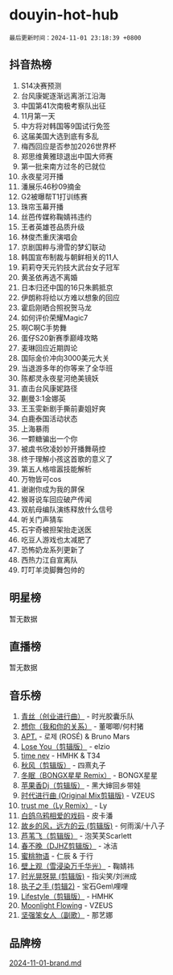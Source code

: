 # douyin-hot-hub

`最后更新时间：2024-11-01 23:18:39 +0800`

## 抖音热榜

1. S14决赛预测
1. 台风康妮逐渐远离浙江沿海
1. 中国第41次南极考察队出征
1. 11月第一天
1. 中方将对韩国等9国试行免签
1. 这届美国大选到底有多乱
1. 梅西回应是否参加2026世界杯
1. 郑思维黄雅琼退出中国大师赛
1. 第一批来南方过冬的已就位
1. 永夜星河开播
1. 潘展乐46秒09摘金
1. G2被曝帮T1打训练赛
1. 珠帘玉幕开播
1. 丝芭传媒称鞠婧祎违约
1. 王者英雄苍品质升级
1. 林俊杰重庆演唱会
1. 京剧国粹与滑雪的梦幻联动
1. 韩国宣布制裁与朝鲜相关的11人
1. 莉莉夺天元钓技大武台女子冠军
1. 黄圣依再选不离婚
1. 日本归还中国的16只朱鹮抵京
1. 伊朗称将给以方难以想象的回应
1. 霍启刚晒合照祝贺马龙
1. 如何评价荣耀Magic7
1. 啊C啊C手势舞
1. 蛋仔S20新赛季巅峰攻略
1. 麦琳回应近期舆论
1. 国际金价冲向3000美元大关
1. 当退游多年的你等来了全华班
1. 陈都灵永夜星河绝美镜妖
1. 直击台风康妮路径
1. 蒯曼3:1金娜英
1. 王玉雯新剧手撕前妻姐好爽
1. 白鹿泰国活动状态
1. 上海暴雨
1. 一颗糖骗出一个你
1. 被虞书欣凌妙妙开播舞萌控
1. 终于理解小孩这首歌的意义了
1. 第五人格喧嚣技能解析
1. 万物皆可cos
1. 谢谢你成为我的屏保
1. 猴哥说车回应破产传闻
1. 双航母编队演练释放什么信号
1. 听关门声猜车
1. 石宇奇被担架抬走送医
1. 吃豆人游戏也太减肥了
1. 恐怖奶龙系列更新了
1. 西热力江自宣离队
1. 叮叮羊烫脚舞包帅的

## 明星榜

暂无数据

## 直播榜

暂无数据

## 音乐榜

1. [青丝（创业进行曲）](https://sf5-hl-cdn-tos.douyinstatic.com/obj/tos-cn-ve-2774/ooYARJB5iBRNhCOkDsS3BAKW91CIMoQfwzwKLi) - 时光胶囊乐队
1. [想你（我和你的关系）](https://sf5-hl-cdn-tos.douyinstatic.com/obj/tos-cn-ve-2774/o8QxhcOBDYYX0zqKCjFVQXZ3RBffnRBQEogitG) - 董唧唧/何村猪
1. [APT.](https://sf5-hl-cdn-tos.douyinstatic.com/obj/tos-cn-ve-2774/oU1DFC5wMasCh4f0Qdr7EfIagzNAOYF8fDYzAy) - 로제 (ROSÉ) & Bruno Mars
1. [Lose You（剪辑版）](https://sf5-hl-cdn-tos.douyinstatic.com/obj/tos-cn-ve-2774/og9yxQxAWI86iBNr9ojBFMoWTIvDZZb8HwiGY) - elzio
1. [time nev](https://sf5-hl-cdn-tos.douyinstatic.com/obj/tos-cn-ve-2774/oc6aICzpzBCWrhCvDVi2AZmQLt0gIBxfMEfd6i) - HMHK & T34
1. [秋风（剪辑版）](https://sf5-hl-cdn-tos.douyinstatic.com/obj/tos-cn-ve-2774/ocGaU84LfAfzMd2wbXdQFpCGhBiXg82JNMRRie) - 四熹丸子
1. [冬眠（BONGX星星 Remix）](https://sf5-hl-cdn-tos.douyinstatic.com/obj/tos-cn-ve-2774/oMCfFFoE3LwQ7agAgOIG4ieExqkeAsxNBEkLdz) - BONGX星星
1. [苹果香Dj（剪辑版）](https://sf5-hl-cdn-tos.douyinstatic.com/obj/tos-cn-ve-2774/oEeIEQbYGAOspCTRAIeYF4Ok8LgZ8NBaRe4ztR) - 黑大婶回乡带娃
1. [时代进行曲 (Original Mix剪辑版)](https://sf5-hl-cdn-tos.douyinstatic.com/obj/tos-cn-ve-2774/oYrssziLdrtiW6cKABM8n5Vfc2xwXiIBInoAkn) - VZEUS
1. [trust me（Ly Remix）](https://sf5-hl-cdn-tos.douyinstatic.com/obj/tos-cn-ve-2774/oUo1M8fz5AfmMSExABQQKFE0eCMWgsiccfqrMA) - Ly
1. [白鸽乌鸦相爱的戏码](https://sf5-hl-cdn-tos.douyinstatic.com/obj/tos-cn-ve-2774/oMVVEf6eDAOmFtNtCsEqKpIorBDM8Nkg6TZRqC) - 皮卡潘
1. [故乡的风，远方的云 (剪辑版)](https://sf3-cdn-tos.douyinstatic.com/obj/tos-cn-ve-2774/ooPEdiZMrAAWisczq1WXoZYGU6GxII2UUBvYI) - 何雨溪/十八子
1. [芦苇飞（剪辑版）](https://sf5-hl-cdn-tos.douyinstatic.com/obj/tos-cn-ve-2774/ok3IaChjEFFoK3FAMzXDEgfpeE6Al3Nv2BnfCW) - 泡芙芙Scarlett
1. [春不晚（DJHZ剪辑版）](https://sf5-hl-cdn-tos.douyinstatic.com/obj/tos-cn-ve-2774/osEZa7YZ6wNo9QDABgfGFaCQKRQTNafsBJDnKt) - 冰洁
1. [蜜桃物语](https://sf5-hl-cdn-tos.douyinstatic.com/obj/tos-cn-ve-2774/oIhOSCZtIACtYU4XQkngiW9kCBfVD1Fz9IYeqL) - 仁辰 & 于行
1. [壁上观（雪浸染万千华光）](https://sf5-hl-cdn-tos.douyinstatic.com/obj/tos-cn-ve-2774/ocIizBMxWi8vA8UdAMIYdYCjgBB5Z3WZWxrvY) - 鞠婧祎
1. [时光晃呀晃 (剪辑版)](https://sf3-cdn-tos.douyinstatic.com/obj/tos-cn-ve-2774/o8ACeQem3gwI1x3GIYGAfKG0LJebKFRJDwRwyW) - 指尖笑/刘洲成
1. [执子之手 (剪辑2)](https://sf5-hl-cdn-tos.douyinstatic.com/obj/tos-cn-ve-2774/oUoZLQjCc31XzqsBnBQUNgeKtYPBcgbFDwtfcu) - 宝石Gem\哩哩
1. [Lifestyle（剪辑版）](https://sf5-hl-cdn-tos.douyinstatic.com/obj/tos-cn-ve-2774/owfqGgjwG3V5lCLaAIezFMeg3LtuKNBaZKgzPV) - HMHK
1. [Moonlight Flowing](https://sf6-cdn-tos.douyinstatic.com/obj/tos-cn-ve-2774/oopZsCtRnQgOhEYmv9FfBBgwmeaQmWQQZED9tN) - VZEUS
1. [坚强笨女人（副歌）](https://sf5-hl-cdn-tos.douyinstatic.com/obj/tos-cn-ve-2774/ospNInQiZvGWyBVg5zkNsAMct5uJIg1CrZiPL) - 那艺娜

## 品牌榜

[2024-11-01-brand.md](2024-11-01-brand.md)
